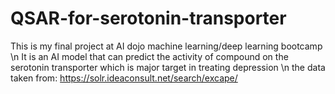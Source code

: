 # QSAR-for-serotonin-transporter
This is my final project at AI dojo machine learning/deep learning bootcamp
\n It is an AI model that can predict the activity of compound on the serotonin transporter which is major target in treating depression
\n the data taken from: https://solr.ideaconsult.net/search/excape/
